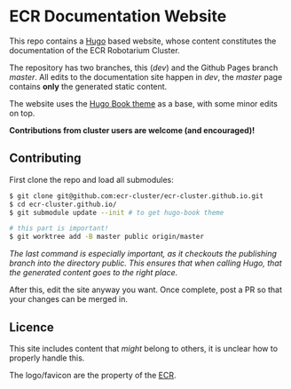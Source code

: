 ECR Documentation Website
=========================

This repo contains a [Hugo](//gohugo.io) based website, whose content
constitutes the documentation of the ECR Robotarium Cluster.

The repository has two branches, this (_dev_) and the Github Pages branch
_master_. All edits to the documentation site happen in _dev_, the _master_ page
contains **only** the generated static content.

The website uses the [Hugo Book theme](//themes.gohugo.io/hugo-book/) as a
base, with some minor edits on top.

**Contributions from cluster users are welcome (and encouraged)!**

Contributing
------------

First clone the repo and load all submodules:

```sh
$ git clone git@github.com:ecr-cluster/ecr-cluster.github.io.git
$ cd ecr-cluster.github.io/
$ git submodule update --init # to get hugo-book theme

# this part is important!
$ git worktree add -B master public origin/master
```

_The last command is especially important, as it checkouts the publishing branch
into the directory *public*. This ensures that when calling Hugo, that the
generated content goes to the right place._

After this, edit the site anyway you want. Once complete, post a PR so that your
changes can be merged in.

Licence
-------

This site includes content that _might_ belong to others, it is unclear how to
properly handle this.

The logo/favicon are the property of the [ECR](//www.edinburgh-robotics.org/).
